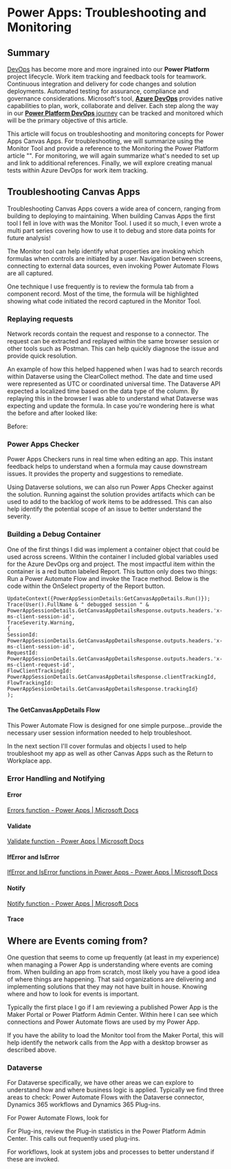 # Power Apps: Troubleshooting and Monitoring

## Summary

[DevOps](https://azure.microsoft.com/en-us/overview/what-is-devops/) has become more and more ingrained into our **Power Platform** project lifecycle. Work item tracking and feedback tools for teamwork. Continuous integration and delivery for code changes and solution deployments. Automated testing for assurance, compliance and governance considerations. Microsoft's tool, **[Azure DevOps](https://azure.microsoft.com/en-us/overview/what-is-devops/#culture)** provides native capabilities to plan, work, collaborate and deliver. Each step along the way in our [**Power Platform DevOps** journey](https://docs.microsoft.com/en-us/power-platform/alm/devops-build-tools) can be tracked and monitored which will be the primary objective of this article.

This article will focus on troubleshooting and monitoring concepts for Power Apps Canvas Apps. For troubleshooting, we will summarize using the Monitor Tool and provide a reference to the Monitoring the Power Platform article "". For monitoring, we will again summarize what's needed to set up and link to additional references. Finally, we will explore creating manual tests within Azure DevOps for work item tracking.

## Troubleshooting Canvas Apps

Troubleshooting Canvas Apps covers a wide area of concern, ranging from building to deploying to maintaining. When building Canvas Apps the first tool I fell in love with was the Monitor Tool. I used it so much, I even wrote a multi part series covering how to use it to debug and store data points for future analysis!

The Monitor tool can help identify what properties are invoking which formulas when controls are initiated by a user. Navigation between screens, connecting to external data sources, even invoking Power Automate Flows are all captured.

<insert pic of monitor>

One technique I use frequently is to review the formula tab from a component record. Most of the time, the formula will be highlighted showing what code initiated the record captured in the Monitor Tool.

<insert highlighted formula>

### Replaying requests

Network records contain the request and response to a connector. The request can be extracted and replayed within the same browser session or other tools such as Postman. This can help quickly diagnose the issue and provide quick resolution.

An example of how this helped happened when I was had to search records within Dataverse using the ClearCollect method. The date and time used were represented as UTC or coordinated universal time. The Dataverse API expected a localized time based on the data type of the column. By replaying this in the browser I was able to understand what Dataverse was expecting and update the formula. In case you're wondering here is what the before and after looked like:

Before:



### Power Apps Checker

Power Apps Checkers runs in real time when editing an app. This instant feedback helps to understand when a formula may cause downstream issues. It provides the property and suggestions to remediate.

<insert powerapps real time>

Using Dataverse solutions, we can also run Power Apps Checker against the solution. Running against the solution provides artifacts which can be used to add to the backlog of work items to be addressed. This can also help identify the potential scope of an issue to better understand the severity.

<isnert power apps checker image>

### Building a Debug Container

One of the first things I did was implement a container object that could be used across screens. Within the container I included global variables used for the Azure DevOps org and project. The most impactful item within the container is a red button labeled Report. This button only does two things: Run a Power Automate Flow and invoke the Trace method. Below is the code within the OnSelect property of the Report button.

```
UpdateContext({PowerAppSessionDetails:GetCanvasAppDetails.Run()});
Trace(User().FullName & " debugged session " & PowerAppSessionDetails.GetCanvasAppDetailsResponse.outputs.headers.'x-ms-client-session-id',
TraceSeverity.Warning,
{
SessionId: PowerAppSessionDetails.GetCanvasAppDetailsResponse.outputs.headers.'x-ms-client-session-id',
RequestId: PowerAppSessionDetails.GetCanvasAppDetailsResponse.outputs.headers.'x-ms-client-request-id',
FlowClientTrackingId: PowerAppSessionDetails.GetCanvasAppDetailsResponse.clientTrackingId,
FlowTrackingId: PowerAppSessionDetails.GetCanvasAppDetailsResponse.trackingId}
);
```

#### The GetCanvasAppDetails Flow

This Power Automate Flow is designed for one simple purpose...provide the necessary user session information needed to help troubleshoot.

In the next section I'll cover formulas and objects I used to help troubleshoot my app as well as other Canvas Apps such as the Return to Workplace app.

### Error Handling and Notifying



#### Error

[Errors function - Power Apps | Microsoft Docs](https://docs.microsoft.com/en-us/powerapps/maker/canvas-apps/functions/function-errors)

#### Validate

[Validate function - Power Apps | Microsoft Docs](https://docs.microsoft.com/en-us/powerapps/maker/canvas-apps/functions/function-validate)

#### IfError and IsError

[IfError and IsError functions in Power Apps - Power Apps | Microsoft Docs](https://docs.microsoft.com/en-us/powerapps/maker/canvas-apps/functions/function-iferror)

#### Notify

[Notify function - Power Apps | Microsoft Docs](https://docs.microsoft.com/en-us/powerapps/maker/canvas-apps/functions/function-showerror)

#### Trace

## Where are Events coming from?

One question that seems to come up frequently (at least in my experience) when managing a Power App is understanding where events are coming from. When building an app from scratch, most likely you have a good idea of where things are happening. That said organizations are delivering  and implementing solutions that they may not have built in house. Knowing where and how to look for events is important.

Typically the first place I go if I am reviewing a published Power App is the Maker Portal or Power Platform Admin Center. Within here I can see which connections and Power Automate flows are used by my Power App.

<insert poer app connections>

If you have the ability to load the Monitor tool from the Maker Portal, this will help identify the network calls from the App with a desktop browser as described above.

### Dataverse

For Dataverse specifically, we have other areas we can explore to understand how and where business logic is applied. Typically we find three areas to check: Power Automate Flows with the Dataverse connector, Dynamics 365 workflows and Dynamics 365 Plug-ins.

For Power Automate Flows, look for 

For Plug-ins, review the Plug-in statistics in the Power Platform Admin Center. This calls out frequently used plug-ins.

For workflows, look at system jobs and processes to better understand if these are invoked.

